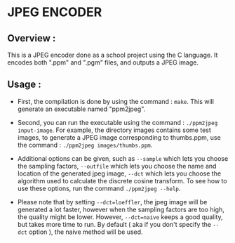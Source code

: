 # JPEG ENCODER
## Overview :
This is a JPEG encoder done as a school project using the C language. It encodes both ".ppm" and ".pgm" files, and outputs a JPEG image.
## Usage :
* First, the compilation is done by using the command : `make`. This will generate an executable named "ppm2jpeg".

* Second, you can run the executable using the command : `./ppm2jpeg input-image`. For example, the directory images contains some test images, to generate a JPEG image corresponding to thumbs.ppm, use the command : `./ppm2jpeg images/thumbs.ppm`.

* Additional options can be given, such as `--sample` which lets you choose the sampling factors, `--outfile` which lets you choose the name and location of the generated jpeg image, `--dct` which lets you choose the algorithm used to calculate the discrete cosine transform. To see how to use these options, run the command `./ppm2jpeg --help`.

* Please note that by setting `--dct=loeffler`, the jpeg image will be generated a lot faster, however when the sampling factors are too high, the quality might be lower. However, `--dct=naive` keeps a good quality, but takes more time to run. By default ( aka if you don't specify the `--dct` option ), the naive method will be used.